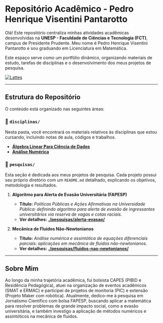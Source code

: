 # Repositório Acadêmico - Pedro Henrique Visentini Pantarotto

Olá! Este repositório centraliza minhas atividades acadêmicas desenvolvidas na **UNESP - Faculdade de Ciências e Tecnologia (FCT)**, campus de Presidente Prudente. Meu nome é Pedro Henrique Visentini Pantarotto e sou graduando em Licenciatura em Matemática.

Este espaço serve como um portfólio dinâmico, organizando materiais de estudo, tarefas de disciplinas e o desenvolvimento dos meus projetos de pesquisa.

[![Lattes](httpsa://img.shields.io/badge/Lattes-7279204427110848-blue)](http://lattes.cnpq.br/7279204427110848)

---

## Estrutura do Repositório

O conteúdo está organizado nas seguintes áreas:

### 📁 `disciplinas/`
Nesta pasta, você encontrará os materiais relativos às disciplinas que estou cursando, incluindo notas de aula, códigos e trabalhos.

* **[Álgebra Linear Para Ciência de Dados](./disciplinas/algebra-linear-ciencia-dados/)**
* **[Análise Numérica](./disciplinas/analise-numerica/)**

### 📁 `pesquisas/`
Esta seção é dedicada aos meus projetos de pesquisa. Cada projeto possui seu próprio diretório com um `README.md` detalhado, explicando os objetivos, metodologia e resultados.

1.  **Algoritmo para Alerta de Evasão Universitária (FAPESP)**
    * **Título:** *Políticas Públicas e Ações Afirmativas na Universidade Pública: definindo algoritmo para alerta de evasão de ingressantes universitários via reserva de vagas e cotas raciais.*
    * **Ver detalhes:** **[./pesquisas/alerta-evasao/](./pesquisas/alerta-evasao/)**

2.  **Mecânica de Fluidos Não-Newtonianos**
    * **Título:** *Análise numérica e assintótica de equações diferenciais parciais: aplicações em mecânica de fluidos não-newtonianos.*
    * **Ver detalhes:** **[./pesquisas/fluidos-nao-newtonianos/](./pesquisas/fluidos-nao-newtonianos/)**

---

## Sobre Mim

Ao longo da minha trajetória acadêmica, fui bolsista CAPES (PIBID e Residência Pedagógica), atuei na organização de eventos acadêmicos (SMAT e ERMAC) e participei de projetos de monitoria (PIC) e extensão (Projeto Maker com robótica). Atualmente, dedico-me à pesquisa em Jornalismo Científico com bolsa FAPESP, buscando aplicar a matemática para resolver problemas de grande impacto social, como a evasão universitária, e também investigo a aplicação de métodos numéricos e assintóticos na mecânica de fluidos.
